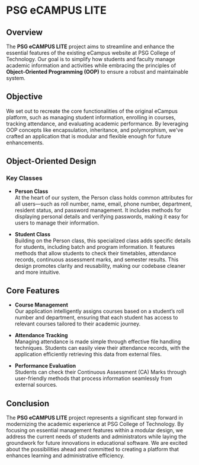 # PSG eCAMPUS LITE

## Overview
The **PSG eCAMPUS LITE** project aims to streamline and enhance the essential features of the existing eCampus website at PSG College of Technology. Our goal is to simplify how students and faculty manage academic information and activities while embracing the principles of **Object-Oriented Programming (OOP)** to ensure a robust and maintainable system.

## Objective
We set out to recreate the core functionalities of the original eCampus platform, such as managing student information, enrolling in courses, tracking attendance, and evaluating academic performance. By leveraging OOP concepts like encapsulation, inheritance, and polymorphism, we've crafted an application that is modular and flexible enough for future enhancements.

## Object-Oriented Design
### Key Classes
- **Person Class**  
  At the heart of our system, the Person class holds common attributes for all users—such as roll number, name, email, phone number, department, resident status, and password management. It includes methods for displaying personal details and verifying passwords, making it easy for users to manage their information.

- **Student Class**  
  Building on the Person class, this specialized class adds specific details for students, including batch and program information. It features methods that allow students to check their timetables, attendance records, continuous assessment marks, and semester results. This design promotes clarity and reusability, making our codebase cleaner and more intuitive.

## Core Features
- **Course Management**  
  Our application intelligently assigns courses based on a student’s roll number and department, ensuring that each student has access to relevant courses tailored to their academic journey.

- **Attendance Tracking**  
  Managing attendance is made simple through effective file handling techniques. Students can easily view their attendance records, with the application efficiently retrieving this data from external files.

- **Performance Evaluation**  
  Students can check their Continuous Assessment (CA) Marks through user-friendly methods that process information seamlessly from external sources.

## Conclusion
The **PSG eCAMPUS LITE** project represents a significant step forward in modernizing the academic experience at PSG College of Technology. By focusing on essential management features within a modular design, we address the current needs of students and administrators while laying the groundwork for future innovations in educational software. We are excited about the possibilities ahead and committed to creating a platform that enhances learning and administrative efficiency.
